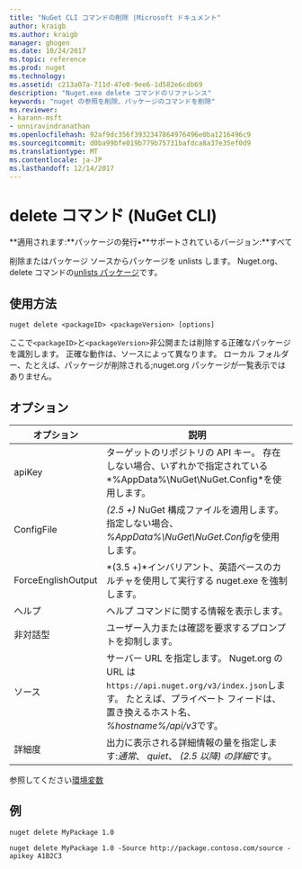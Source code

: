 ```yaml
---
title: "NuGet CLI コマンドの削除 |Microsoft ドキュメント"
author: kraigb
ms.author: kraigb
manager: ghogen
ms.date: 10/24/2017
ms.topic: reference
ms.prod: nuget
ms.technology: 
ms.assetid: c213a07a-711d-47e0-9ee6-1d582e6cdb69
description: "Nuget.exe delete コマンドのリファレンス"
keywords: "nuget の参照を削除、パッケージのコマンドを削除"
ms.reviewer:
- karann-msft
- unniravindranathan
ms.openlocfilehash: 92af9dc356f3932347864976496e0ba1216496c9
ms.sourcegitcommit: d0ba99bfe019b779b75731bafdca8a37e35ef0d9
ms.translationtype: MT
ms.contentlocale: ja-JP
ms.lasthandoff: 12/14/2017
---
```

# <a name="delete-command-nuget-cli"></a>delete コマンド (NuGet CLI)

**適用されます:**パッケージの発行&bullet;**サポートされているバージョン:**すべて

削除またはパッケージ ソースからパッケージを unlists します。 Nuget.org、delete コマンドの[unlists パッケージ](../policies/Deleting-Packages.md)です。

## <a name="usage"></a>使用方法

```
nuget delete <packageID> <packageVersion> [options]
```

ここで`<packageID>`と`<packageVersion>`非公開または削除する正確なパッケージを識別します。 正確な動作は、ソースによって異なります。 ローカル フォルダー、たとえば、パッケージが削除される;nuget.org パッケージが一覧表示ではありません。

## <a name="options"></a>オプション

| オプション | 説明 |
| --- | --- |
| apiKey | ターゲットのリポジトリの API キー。 存在しない場合、いずれかで指定されている*%AppData%\NuGet\NuGet.Config*を使用します。 |
| ConfigFile | *(2.5 +)* NuGet 構成ファイルを適用します。 指定しない場合、 *%AppData%\NuGet\NuGet.Config*を使用します。 |
| ForceEnglishOutput | *(3.5 +)*インバリアント、英語ベースのカルチャを使用して実行する nuget.exe を強制します。 |
| ヘルプ | ヘルプ コマンドに関する情報を表示します。 |
| 非対話型 | ユーザー入力または確認を要求するプロンプトを抑制します。 |
| ソース | サーバー URL を指定します。 Nuget.org の URL は`https://api.nuget.org/v3/index.json`します。 たとえば、プライベート フィードは、置き換えるホスト名、 *%hostname%/api/v3*です。 |
| 詳細度 | 出力に表示される詳細情報の量を指定します:*通常*、 *quiet*、 *(2.5 以降) の詳細*です。 |

参照してください[環境変数](cli-ref-environment-variables.md)

## <a name="examples"></a>例

```
nuget delete MyPackage 1.0

nuget delete MyPackage 1.0 -Source http://package.contoso.com/source -apikey A1B2C3
```
